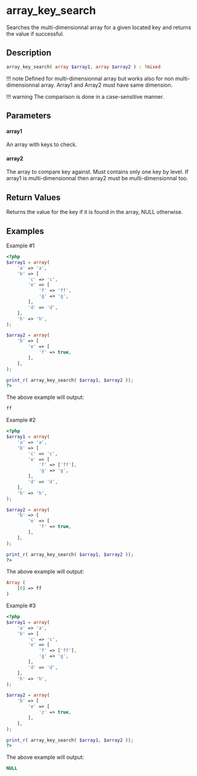 # array_key_search

Searches the multi-dimensionnal array for a given located key and returns the value if successful.

## Description

```php
array_key_search( array $array1, array $array2 ) : ?mixed
```

!!! note
    Defined for multi-dimensionnal array but works also for non multi-dimensionnal array. Array1 and Array2 must have same dimension.

!!! warning
    The comparison is done in a case-sensitive manner.

## Parameters

#### array1

An array with keys to check.

#### array2

The array to compare key against. Must contains only one key by level.
If array1 is multi-dimensionnal then array2 must be multi-dimensionnal too.

## Return Values

Returns the value for the key if it is found in the array, NULL otherwise.

## Examples

Example #1

```php
<?php
$array1 = array(
    'a' => 'a',
    'b' => [
        'c' => 'c',
        'e' => [
            'f' => 'ff',
            'g' => 'g',
        ],
        'd' => 'd',
    ],
    'h' => 'h',
);

$array2 = array(
    'b' => [
        'e' => [
            'f' => true,
        ],
    ],
);

print_r( array_key_search( $array1, $array2 ));
?>
```

The above example will output:

```php
ff
```

Example #2

```php
<?php
$array1 = array(
    'a' => 'a',
    'b' => [
        'c' => 'c',
        'e' => [
            'f' => ['ff'],
            'g' => 'g',
        ],
        'd' => 'd',
    ],
    'h' => 'h',
);

$array2 = array(
    'b' => [
        'e' => [
            'f' => true,
        ],
    ],
);

print_r( array_key_search( $array1, $array2 ));
?>
```

The above example will output:

```php
Array (
    [0] => ff
)
```

Example #3

```php
<?php
$array1 = array(
    'a' => 'a',
    'b' => [
        'c' => 'c',
        'e' => [
            'f' => ['ff'],
            'g' => 'g',
        ],
        'd' => 'd',
    ],
    'h' => 'h',
);

$array2 = array(
    'b' => [
        'e' => [
            'z' => true,
        ],
    ],
);

print_r( array_key_search( $array1, $array2 ));
?>
```

The above example will output:

```php
NULL
```
